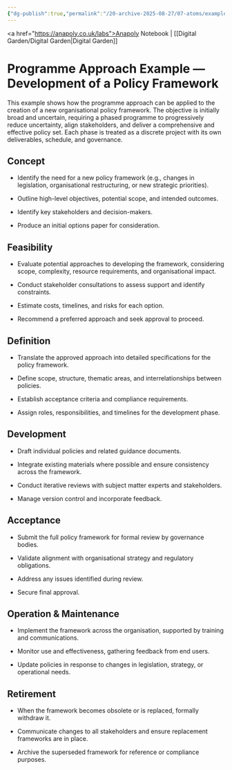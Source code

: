 ```yaml
---
{"dg-publish":true,"permalink":"/20-archive-2025-08-27/07-atoms/example-of-the-programme-approach/","created":"2025-08-15T08:10:20.421+01:00","updated":"2025-08-20T12:35:31.300+01:00"}
---
```


<a href="https://anapoly.co.uk/labs">Anapoly Notebook</a> | [[Digital Garden/Digital Garden\|Digital Garden]] 

# Programme Approach Example — Development of a Policy Framework

This example shows how the programme approach can be applied to the creation of a new organisational policy framework. The objective is initially broad and uncertain, requiring a phased programme to progressively reduce uncertainty, align stakeholders, and deliver a comprehensive and effective policy set. Each phase is treated as a discrete project with its own deliverables, schedule, and governance.

## Concept

- Identify the need for a new policy framework (e.g., changes in legislation, organisational restructuring, or new strategic priorities).
    
- Outline high-level objectives, potential scope, and intended outcomes.
    
- Identify key stakeholders and decision-makers.
    
- Produce an initial options paper for consideration.
    

## Feasibility

- Evaluate potential approaches to developing the framework, considering scope, complexity, resource requirements, and organisational impact.
    
- Conduct stakeholder consultations to assess support and identify constraints.
    
- Estimate costs, timelines, and risks for each option.
    
- Recommend a preferred approach and seek approval to proceed.
    

## Definition

- Translate the approved approach into detailed specifications for the policy framework.
    
- Define scope, structure, thematic areas, and interrelationships between policies.
    
- Establish acceptance criteria and compliance requirements.
    
- Assign roles, responsibilities, and timelines for the development phase.
    

## Development

- Draft individual policies and related guidance documents.
    
- Integrate existing materials where possible and ensure consistency across the framework.
    
- Conduct iterative reviews with subject matter experts and stakeholders.
    
- Manage version control and incorporate feedback.
    

## Acceptance

- Submit the full policy framework for formal review by governance bodies.
    
- Validate alignment with organisational strategy and regulatory obligations.
    
- Address any issues identified during review.
    
- Secure final approval.
    

## Operation & Maintenance

- Implement the framework across the organisation, supported by training and communications.
    
- Monitor use and effectiveness, gathering feedback from end users.
    
- Update policies in response to changes in legislation, strategy, or operational needs.
    

## Retirement

- When the framework becomes obsolete or is replaced, formally withdraw it.
    
- Communicate changes to all stakeholders and ensure replacement frameworks are in place.
    
- Archive the superseded framework for reference or compliance purposes.